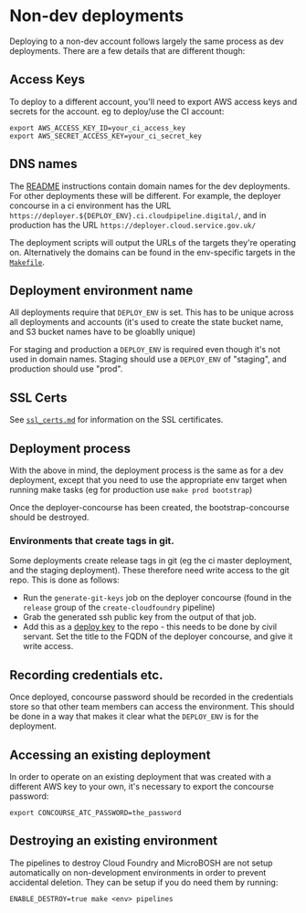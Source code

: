 # Non-dev deployments

Deploying to a non-dev account follows largely the same process as dev
deployments. There are a few details that are different though:

## Access Keys

To deploy to a different account, you'll need to export AWS access keys
and secrets for the account. eg to deploy/use the CI account:

```
export AWS_ACCESS_KEY_ID=your_ci_access_key
export AWS_SECRET_ACCESS_KEY=your_ci_secret_key
```

## DNS names

The [README](../README.md) instructions contain domain names for the dev
deployments. For other deployments these will be different. For example, the
deployer concourse in a ci environment has the URL
`https://deployer.${DEPLOY_ENV}.ci.cloudpipeline.digital/`, and in production
has the URL `https://deployer.cloud.service.gov.uk/`

The deployment scripts will output the URLs of the targets they're operating
on. Alternatively the domains can be found in the env-specific targets in the
[`Makefile`](../Makefile).

## Deployment environment name

All deployments require that `DEPLOY_ENV` is set. This has to be unique across
all deployments and accounts (it's used to create the state bucket name, and S3
bucket names have to be gloablly unique)

For staging and production a `DEPLOY_ENV` is required even though it's not used
in domain names. Staging should use a `DEPLOY_ENV` of "staging", and production
should use "prod".

## SSL Certs

See [`ssl_certs.md`](ssl_certs.md) for information on the SSL certificates.

## Deployment process

With the above in mind, the deployment process is the same as for a dev
deployment, except that you need to use the appropriate env target when running
make tasks (eg for production use `make prod bootstrap`)

Once the deployer-concourse has been created, the bootstrap-concourse should be
destroyed.

### Environments that create tags in git.

Some deployments create release tags in git (eg the ci master deployment, and
the staging deployment). These therefore need write access to the git repo.
This is done as follows:

* Run the `generate-git-keys` job on the deployer concourse (found in the
  `release` group of the `create-cloudfoundry` pipeline)
* Grab the generated ssh public key from the output of that job.
* Add this as a [deploy key](https://developer.github.com/guides/managing-deploy-keys/#deploy-keys)
  to the repo - this needs to be done by civil servant. Set the title to the FQDN of the
  deployer concourse, and give it write access.

## Recording credentials etc.

Once deployed, concourse password should be recorded in the credentials store
so that other team members can access the environment. This should be done in a
way that makes it clear what the `DEPLOY_ENV` is for the deployment.

## Accessing an existing deployment

In order to operate on an existing deployment that was created with a different
AWS key to your own, it's necessary to export the concourse password:
```
export CONCOURSE_ATC_PASSWORD=the_password
```

## Destroying an existing environment

The pipelines to destroy Cloud Foundry and MicroBOSH are not setup
automatically on non-development environments in order to prevent accidental
deletion. They can be setup if you do need them by running:
```
ENABLE_DESTROY=true make <env> pipelines
```
